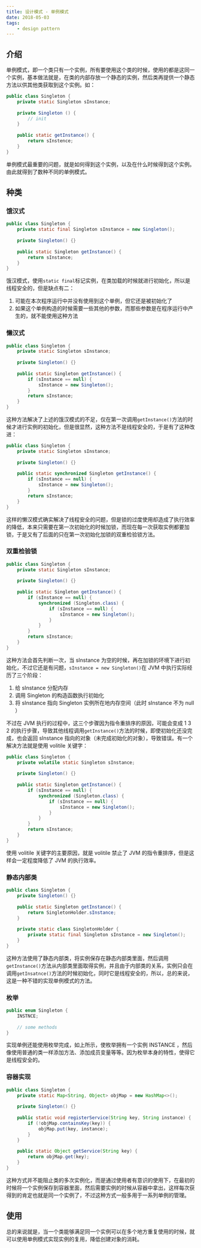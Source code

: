 ```yaml
---
title: 设计模式 - 单例模式
date: 2018-05-03
tags: 
	- design pattern
---
```


## 介绍

单例模式，即一个类只有一个实例，所有要使用这个类的时候，使用的都是这同一个实例，基本做法就是，在类的内部存放一个静态的实例，然后类再提供一个静态方法以供其他类获取到这个实例。如：

```java
public class Singleton {
    private static Singleton sInstance;
    
    private Singleton () {
        // init
    }
    
    public static getInstance() {
        return sInstence;
    }
}
```

单例模式最重要的问题，就是如何得到这个实例，以及在什么时候得到这个实例。由此就得到了数种不同的单例模式。

## 种类

### 饿汉式

```java
public class Singleton {
    private static final Singleton sInstance = new Singleton();
    
    private Singleton() {}
    
    public static Singleton getInstance() {
        return sInstance;
    }
}
```

饿汉模式，使用`static final`标记实例，在类加载的时候就进行初始化，所以是线程安全的，但是缺点有二：

1. 可能在本次程序运行中并没有使用到这个单例，但它还是被初始化了
2. 如果这个单例构造的时候需要一些其他的参数，而那些参数是在程序运行中产生的，就不能使用这种方法

### 懒汉式

```java
public class Singleton {
    private static Singleton sInstance;
    
    private Singleton() {}
    
    public static Singleton getInstance() {
        if (sInstance == null) {
            sInstance = new Singleton();
        }
        return sInstance;
    }
}
```

这种方法解决了上述的饿汉模式的不足，仅在第一次调用`getInstance()`方法的时候才进行实例的初始化，但是很显然，这种方法不是线程安全的，于是有了这种改进：

```java
public class Singleton {
    private static Singleton sInstance;
    
    private Singleton() {}
    
    public static synchronized Singleton getInstance() {
        if (sInstance == null) {
            sInstance = new Singleton();
        }
        return sInstance;
    }
}
```

这样的懒汉模式确实解决了线程安全的问题，但是锁的过度使用却造成了执行效率的降低，本来只需要在第一次初始化的时候加锁，而现在每一次获取实例都要加锁，于是又有了后面的只在第一次初始化加锁的双重检验锁方法。

### 双重检验锁

```java
public class Singleton {
    private static Singleton sInstance;
    
    private Singleton() {}
    
    public static Singleton getInstance() {
        if (sInstance == null) {
            synchronized (Singleton.class) {
                if (sInstance == null) {
                    sInstance = new Singleton();
                }
            }
        }
        return sInstance;
    }
}
```

这种方法会首先判断一次，当 sInstance 为空的时候，再在加锁的环境下进行初始化，不过它还是有问题，`sInstance = new Singleton()`在 JVM 中执行实际经历了三个阶段：

1. 给 sInstance 分配内存
2. 调用 Singleton 的构造函数执行初始化
3. 将 sInstance 指向 Singleton 实例所在地内存空间（此时 sInstance 不为 null ）

不过在 JVM 执行的过程中，这三个步骤因为指令重排序的原因，可能会变成 1 3 2 的执行步骤，导致其他线程调用`getInstance()`方法的时候，即使初始化还没完成，也会返回 sInstance 指向的对象（未完成初始化的对象），导致错误。有一个解决方法就是使用 volitile 关键字：

```java
public class Singleton {
    private volatile static Singleton sInstance;
    
    private Singleton() {}
    
    public static Singleton getInstance() {
        if (sInstance == null) {
            synchronized (Singleton.class) {
                if (sInstance == null) {
                    sInstance = new Singleton();
                }
            }
        }
        return sInstance;
    }
}
```

使用 volitile 关键字的主要原因，就是 volitile 禁止了 JVM 的指令重排序，但是这样会一定程度降低了 JVM 的执行效率。

### 静态内部类

```java
public class Singleton {
    private Singleton() {}
    
    public static Singleton getInstance() {
        return SingletonHolder.sInstance;
    }
    
    private static class SingletonHolder {
        private static final Singleton sInstance = new Singleton();
    }
}
```

这种方法使用了静态内部类，将实例保存在静态内部类里面，然后调用`getInstance()`方法从内部类里面取得实例，并且由于内部类的关系，实例只会在调用`getInsatnce()`方法的时候初始化，同时它是线程安全的，所以，总的来说，这是一种不错的实现单例模式的方法。

### 枚举

```java
public enum Singleton {
    INSTNCE;
    
    // some methods
}
```

实现单例还能使用枚举完成，如上所示，使枚举拥有一个实例 INSTANCE ，然后像使用普通的类一样添加方法、添加成员变量等等。因为枚举本身的特性，使得它是线程安全的。

### 容器实现

```java
public class Singleton {
    private static Map<String, Object> objMap = new HashMap<>();
    
    private Singleton() {}
    
    public static void registerService(String key, String instance) {
        if (!objMap.containsKey(key)) {
            objMap.put(key, instance);
        }
    }
    
    public static Object getService(String key) {
        return objMap.get(key);
    }
}
```

这种方式并不能阻止类的多次实例化，而是通过使用者有意识的使用下，在最初的时候将一个实例保存到容器里面，然后需要实例的时候从容器中拿出，这样每次获得到的肯定也就是同一个实例了，不过这种方式一般多用于一系列单例的管理。

## 使用

总的来说就是，当一个类能够满足同一个实例可以在多个地方重复使用的时候，就可以使用单例模式实现实例的复用，降低创建对象的消耗。